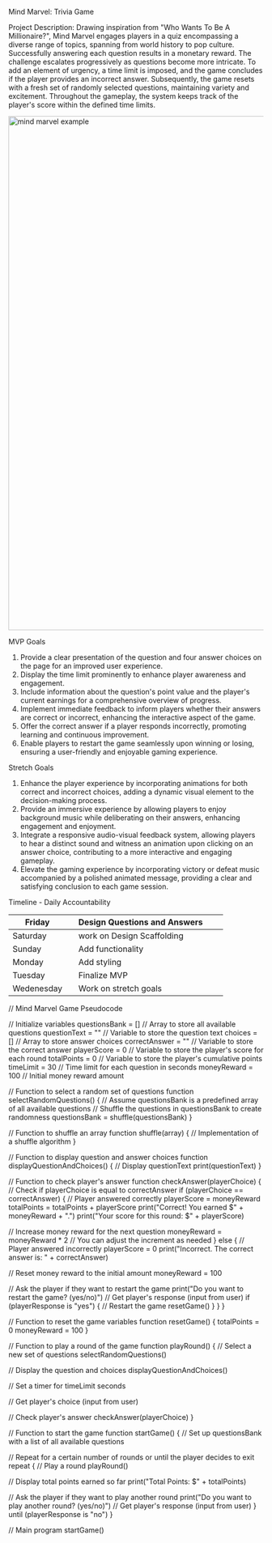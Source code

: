 Mind Marvel: Trivia Game 

Project Description: Drawing inspiration from "Who Wants To Be A Millionaire?", Mind Marvel engages players in a quiz encompassing a diverse range of topics, spanning from world history to pop culture. Successfully answering each question results in a monetary reward. The challenge escalates progressively as questions become more intricate. To add an element of urgency, a time limit is imposed, and the game concludes if the player provides an incorrect answer. Subsequently, the game resets with a fresh set of randomly selected questions, maintaining variety and excitement. Throughout the gameplay, the system keeps track of the player's score within the defined time limits.




<img width="1016" alt="mind marvel example" src="https://github.com/laurendea/Mind-Marvel/assets/152624207/33dfc8da-3e6b-497a-b8d1-0acb82a7bc6c">




MVP Goals

1. Provide a clear presentation of the question and four answer choices on the page for an improved user experience.
2. Display the time limit prominently to enhance player awareness and engagement.
3. Include information about the question's point value and the player's current earnings for a comprehensive overview of progress.
4. Implement immediate feedback to inform players whether their answers are correct or incorrect, enhancing the interactive aspect of the game.
5. Offer the correct answer if a player responds incorrectly, promoting learning and continuous improvement.
6. Enable players to restart the game seamlessly upon winning or losing, ensuring a user-friendly and enjoyable gaming experience.

Stretch Goals

1. Enhance the player experience by incorporating animations for both correct and incorrect choices, adding a dynamic visual element to the decision-making process.
2. Provide an immersive experience by allowing players to enjoy background music while deliberating on their answers, enhancing engagement and enjoyment.
3. Integrate a responsive audio-visual feedback system, allowing players to hear a distinct sound and witness an animation upon clicking on an answer choice, contributing to a more interactive and engaging gameplay.
4. Elevate the gaming experience by incorporating victory or defeat music accompanied by a polished animated message, providing a clear and satisfying conclusion to each game session.

Timeline - Daily Accountability

| Friday     |   | Design Questions and Answers |   |   |
|------------|---|------------------------------|---|---|
| Saturday   |   | work on Design Scaffolding   |   |   |
| Sunday     |   | Add functionality            |   |   |
| Monday     |   | Add styling                  |   |   |
| Tuesday    |   | Finalize MVP                 |   |   |
| Wedenesday |   | Work on stretch goals        |   |   |


// Mind Marvel Game Pseudocode

// Initialize variables
questionsBank = []   // Array to store all available questions
questionText = ""     // Variable to store the question text
choices = []          // Array to store answer choices
correctAnswer = ""     // Variable to store the correct answer
playerScore = 0       // Variable to store the player's score for each round
totalPoints = 0       // Variable to store the player's cumulative points
timeLimit = 30        // Time limit for each question in seconds
moneyReward = 100     // Initial money reward amount

// Function to select a random set of questions
function selectRandomQuestions() {
    // Assume questionsBank is a predefined array of all available questions
    // Shuffle the questions in questionsBank to create randomness
    questionsBank = shuffle(questionsBank)
}

// Function to shuffle an array
function shuffle(array) {
    // Implementation of a shuffle algorithm 
}

// Function to display question and answer choices
function displayQuestionAndChoices() {
    // Display questionText
    print(questionText)
}

// Function to check player's answer
function checkAnswer(playerChoice) {
    // Check if playerChoice is equal to correctAnswer
    if (playerChoice == correctAnswer) {
        // Player answered correctly
        playerScore = moneyReward
        totalPoints = totalPoints + playerScore
        print("Correct! You earned $" + moneyReward + ".")
        print("Your score for this round: $" + playerScore)
        
  // Increase money reward for the next question
    moneyReward = moneyReward * 2  // You can adjust the increment as needed
} else {
    // Player answered incorrectly
    playerScore = 0
    print("Incorrect. The correct answer is: " + correctAnswer)
    
   // Reset money reward to the initial amount
    moneyReward = 100

  // Ask the player if they want to restart the game
    print("Do you want to restart the game? (yes/no)")
    // Get player's response (input from user)
    if (playerResponse is "yes") {
        // Restart the game
        resetGame()
    }
 }
}

// Function to reset the game variables
function resetGame() {
    totalPoints = 0
    moneyReward = 100
}

// Function to play a round of the game
function playRound() {
    // Select a new set of questions
    selectRandomQuestions()

  // Display the question and choices
    displayQuestionAndChoices()

   // Set a timer for timeLimit seconds

  // Get player's choice (input from user)

  // Check player's answer
    checkAnswer(playerChoice)
}

// Function to start the game
function startGame() {
    // Set up questionsBank with a list of all available questions

  // Repeat for a certain number of rounds or until the player decides to exit
    repeat {
        // Play a round
        playRound()

   // Display total points earned so far
        print("Total Points: $" + totalPoints)

  // Ask the player if they want to play another round
        print("Do you want to play another round? (yes/no)")
        // Get player's response (input from user)
    } until (playerResponse is "no")
}

// Main program
startGame()
